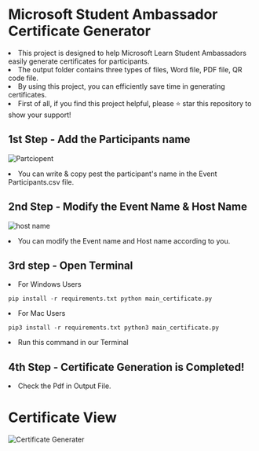 # Microsoft Student Ambassador Certificate Generator
<li>This project is designed to help Microsoft Learn Student Ambassadors easily generate certificates for participants.</li>
<li>The output folder contains three types of files, Word file, PDF file, QR code file.</li>
<li>By using this project, you can efficiently save time in generating certificates.</li>
<li>First of all, if you find this project helpful, please ⭐ star this repository to show your support!</li>

## 1st Step - Add the Participants name


![Partciopent](https://private-user-images.githubusercontent.com/144843453/398004893-5be682f0-3bad-4900-9f06-86c8810198e1.png?jwt=eyJhbGciOiJIUzI1NiIsInR5cCI6IkpXVCJ9.eyJpc3MiOiJnaXRodWIuY29tIiwiYXVkIjoicmF3LmdpdGh1YnVzZXJjb250ZW50LmNvbSIsImtleSI6ImtleTUiLCJleHAiOjE3MzQ4OTE5NTQsIm5iZiI6MTczNDg5MTY1NCwicGF0aCI6Ii8xNDQ4NDM0NTMvMzk4MDA0ODkzLTViZTY4MmYwLTNiYWQtNDkwMC05ZjA2LTg2Yzg4MTAxOThlMS5wbmc_WC1BbXotQWxnb3JpdGhtPUFXUzQtSE1BQy1TSEEyNTYmWC1BbXotQ3JlZGVudGlhbD1BS0lBVkNPRFlMU0E1M1BRSzRaQSUyRjIwMjQxMjIyJTJGdXMtZWFzdC0xJTJGczMlMkZhd3M0X3JlcXVlc3QmWC1BbXotRGF0ZT0yMDI0MTIyMlQxODIwNTRaJlgtQW16LUV4cGlyZXM9MzAwJlgtQW16LVNpZ25hdHVyZT04MDVhNWU1YmRkOWZmZGQ5M2IyMTJhODBiNjNhZGQ5YzZmNjJjZDRjMmM3ZjU3MmJjYWY4NzE0OWU3MTY4ZDAyJlgtQW16LVNpZ25lZEhlYWRlcnM9aG9zdCJ9.QGjUlLi446RsLczCNZDJ7isV2pz6Jo0sZncNC6rBAVg)

<li>You can write & copy pest the participant's name in the Event Participants.csv file. </li>





## 2nd Step - Modify the Event Name & Host Name

![host name](https://private-user-images.githubusercontent.com/144843453/398005146-f2f48fe7-7ee3-49e1-9926-b296172b7e0c.png?jwt=eyJhbGciOiJIUzI1NiIsInR5cCI6IkpXVCJ9.eyJpc3MiOiJnaXRodWIuY29tIiwiYXVkIjoicmF3LmdpdGh1YnVzZXJjb250ZW50LmNvbSIsImtleSI6ImtleTUiLCJleHAiOjE3MzQ4OTIxNTIsIm5iZiI6MTczNDg5MTg1MiwicGF0aCI6Ii8xNDQ4NDM0NTMvMzk4MDA1MTQ2LWYyZjQ4ZmU3LTdlZTMtNDllMS05OTI2LWIyOTYxNzJiN2UwYy5wbmc_WC1BbXotQWxnb3JpdGhtPUFXUzQtSE1BQy1TSEEyNTYmWC1BbXotQ3JlZGVudGlhbD1BS0lBVkNPRFlMU0E1M1BRSzRaQSUyRjIwMjQxMjIyJTJGdXMtZWFzdC0xJTJGczMlMkZhd3M0X3JlcXVlc3QmWC1BbXotRGF0ZT0yMDI0MTIyMlQxODI0MTJaJlgtQW16LUV4cGlyZXM9MzAwJlgtQW16LVNpZ25hdHVyZT05ZWVkNDBiNTgzNjEyOTQ3NTcwYTJiYTA1ZmFkODI4N2UzM2ZiOTRiODJkM2EzZjlkZmRlYjA5ZmIxMWVjY2RhJlgtQW16LVNpZ25lZEhlYWRlcnM9aG9zdCJ9.iMxe_NJutSRG43xBJqZwSw5VaqfbhcbTcKtIVU66YX8)

<li>You can modify the Event name and Host name according to you.</li>


## 3rd step - Open Terminal
 <li>For Windows Users</li>
 
<code>pip install -r requirements.txt
python main_certificate.py
</code>

 <li>For Mac Users</li>
 
<code>pip3 install -r requirements.txt
python3 main_certificate.py
</code>

<li>Run this command in our Terminal </li>

## 4th Step - Certificate Generation is Completed! 
<li> Check the Pdf in Output File.</li>

# Certificate View
![Certificate Generater](https://private-user-images.githubusercontent.com/144843453/398005148-99759e75-3efc-456c-a219-ba7eec2ad9be.png?jwt=eyJhbGciOiJIUzI1NiIsInR5cCI6IkpXVCJ9.eyJpc3MiOiJnaXRodWIuY29tIiwiYXVkIjoicmF3LmdpdGh1YnVzZXJjb250ZW50LmNvbSIsImtleSI6ImtleTUiLCJleHAiOjE3MzQ4OTIxNTMsIm5iZiI6MTczNDg5MTg1MywicGF0aCI6Ii8xNDQ4NDM0NTMvMzk4MDA1MTQ4LTk5NzU5ZTc1LTNlZmMtNDU2Yy1hMjE5LWJhN2VlYzJhZDliZS5wbmc_WC1BbXotQWxnb3JpdGhtPUFXUzQtSE1BQy1TSEEyNTYmWC1BbXotQ3JlZGVudGlhbD1BS0lBVkNPRFlMU0E1M1BRSzRaQSUyRjIwMjQxMjIyJTJGdXMtZWFzdC0xJTJGczMlMkZhd3M0X3JlcXVlc3QmWC1BbXotRGF0ZT0yMDI0MTIyMlQxODI0MTNaJlgtQW16LUV4cGlyZXM9MzAwJlgtQW16LVNpZ25hdHVyZT0wNzhhMDY4MDlkZWE3M2ZiMTI0ODMxOGExNTZjYmMxZThiN2NiYmIyNjNhMTQ3Y2I1M2Q4MjU1NDU2MjMzNGRhJlgtQW16LVNpZ25lZEhlYWRlcnM9aG9zdCJ9.ryUKsZ2yyoK0DoLHjtHsC7_l3jQRB8XOjKfxpBwj_G4)

